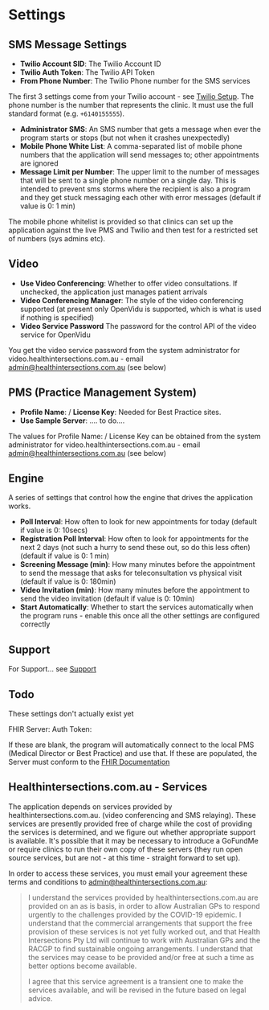 # Settings

## SMS Message Settings

* **Twilio Account SID**: The Twilio Account ID
* **Twilio Auth Token**: The Twilio API Token
* **From Phone Number**: The Twilio Phone number for the SMS services 

The first 3 settings come from your Twilio account - see [Twilio Setup](Twilio.md). The phone number is the number that represents the clinic. It must use the full standard format (e.g. `+6140155555`).

* **Administrator SMS**: An SMS number that gets a message when ever the program starts or stops (but not when it crashes unexpectedly)
* **Mobile Phone White List**: A comma-separated list of mobile phone numbers that the application will send messages to; other appointments are ignored 
* **Message Limit per Number**: The upper limit to the number of messages that will be sent to a single phone number on a single day. This is intended to prevent sms storms where the recipient is also a program and they get stuck messaging each other with error messages (default if value is 0: 1 min)

The mobile phone whitelist is provided so that clinics can set up the application against the live PMS and Twilio and then test for a restricted set of numbers (sys admins etc).

## Video

* **Use Video Conferencing**: Whether to offer video consultations. If unchecked, the application just manages patient arrivals
* **Video Conferencing Manager**: The style of the video conferencing supported (at present only OpenVidu is supported, which is what is used if nothing is specified)
* **Video Service Password** The password for the control API of the video service for OpenVidu

You get the video service password from the system administrator for video.healthintersections.com.au - email admin@healthintersections.com.au (see below)

## PMS (Practice Management System) 

* **Profile Name**: / **License Key**: Needed for Best Practice sites. 
* **Use Sample Server**: .... to do....

The values for  Profile Name: / License Key can be obtained from the system administrator for video.healthintersections.com.au - email admin@healthintersections.com.au (see below)

## Engine

A series of settings that control how the engine that drives the application works. 

* **Poll Interval**: How often to look for new appointments for today (default if value is 0: 10secs)
* **Registration Poll Interval**: How often to look for appointments for the next 2 days (not such a hurry to send these out, so do this less often) (default if value is 0: 1 min)
* **Screening Message (min)**: How many minutes before the appointment to send the message that asks for teleconsultation vs physical visit (default if value is 0: 180min)
* **Video Invitation (min)**: How many minutes before the appointment to send the video invitation (default if value is 0: 10min)
* **Start Automatically**: Whether to start the services automatically when the program runs - enable this once all the other settings are configured correctly

## Support

For Support...  see [Support](Support.md)


## Todo

These settings don't actually exist yet

FHIR Server:
Auth Token: 

If these are blank, the program will automatically connect to the local PMS 
(Medical Director or Best Practice) and use that. If these are populated,
the Server must conform to the [FHIR Documentation](FHIRDocumentation.md)

## Healthintersections.com.au - Services

The application depends on services provided by healthintersections.com.au. (video conferencing and SMS relaying). These
services are presently provided free of charge while the cost of providing the services is determined, and we figure out 
whether appropriate support is available. It's possible that it may be necessary to introduce a GoFundMe or require
clinics to run their own copy of these servers (they run open source services, but are not - at this time - straight 
forward to set up).

In order to access these services, you must email your agreement these terms and conditions to admin@healthintersections.com.au:


> I understand the services provided by healthintersections.com.au are provided on an as is basis, 
> in order to allow Australian GPs to respond urgently to the challenges provided by the COVID-19
> epidemic. I understand that the commercial arrangements that support the free provision of these 
> services is not yet fully worked out, and that Health Intersections Pty Ltd will continue to 
> work with Australian GPs and the RACGP to find sustainable ongoing arrangements. I understand
> that the services may cease to be provided and/or free at such a time as better options become 
> available. 
> 
> I agree that this service agreement is a transient one to make the services available, and 
> will be revised in the future based on legal advice. 
 

